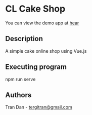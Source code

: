 # CL Cake Shop

You can view the demo app at [hear](https://dev--silly-granita-670854.netlify.app/)


## Description

A simple cake online shop using Vue.js


## Executing program

npm run serve

## Authors
Tran Dan - tergitran@gmail.com
